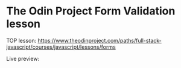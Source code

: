 # The Odin Project Form Validation lesson

TOP lesson: https://www.theodinproject.com/paths/full-stack-javascript/courses/javascript/lessons/forms

Live preview: 
